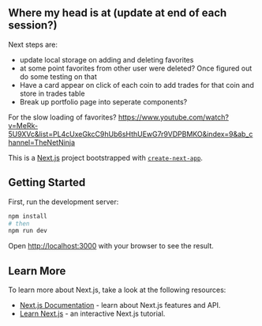 ## Where my head is at (update at end of each session?)

Next steps are:
- update local storage on adding and deleting favorites
- at some point favorites from other user were deleted? Once figured out do some testing on that
- Have a card appear on click of each coin to add trades for that coin and store in trades table
- Break up portfolio page into seperate components?

For the slow loading of favorites?
https://www.youtube.com/watch?v=MeRk-5U9XVc&list=PL4cUxeGkcC9hUb6sHthUEwG7r9VDPBMKO&index=9&ab_channel=TheNetNinja


This is a [Next.js](https://nextjs.org/) project bootstrapped with [`create-next-app`](https://github.com/vercel/next.js/tree/canary/packages/create-next-app).

## Getting Started

First, run the development server:

```bash
npm install
# then
npm run dev
```

Open [http://localhost:3000](http://localhost:3000) with your browser to see the result.


## Learn More

To learn more about Next.js, take a look at the following resources:

- [Next.js Documentation](https://nextjs.org/docs) - learn about Next.js features and API.
- [Learn Next.js](https://nextjs.org/learn) - an interactive Next.js tutorial.

